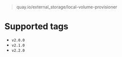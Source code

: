 > quay.io/external_storage/local-volume-provisioner

# Supported tags
- `v2.0.0`
- `v2.1.0`
- `v2.2.0`